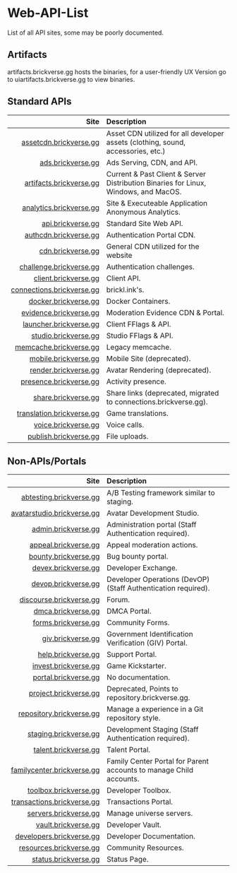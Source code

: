 # Web-API-List
List of all API sites, some may be poorly documented.

## Artifacts
artifacts.brickverse.gg hosts the binaries, for a user-friendly UX Version go to uiartifacts.brickverse.gg to view binaries.

## Standard APIs
| Site | Description |
| -: | :- |
| [assetcdn.brickverse.gg](https://assetcdn.brickverse.gg/) | Asset CDN utilized for all developer assets (clothing, sound, accessories, etc.)  |
| [ads.brickverse.gg](https://ads.brickverse.gg/docs) | Ads Serving, CDN, and API. |
| [artifacts.brickverse.gg](https://artifacts.brickverse.gg/docs) | Current & Past Client & Server Distribution Binaries for Linux, Windows, and MacOS. |
| [analytics.brickverse.gg](https://analytics.brickverse.gg/docs) | Site & Executeable Application Anonymous Analytics. |
| [api.brickverse.gg](https://api.brickverse.gg/docs) | Standard Site Web API. |
| [authcdn.brickverse.gg](https://authcdn.brickverse.gg/docs) | Authentication Portal CDN. |
| [cdn.brickverse.gg](https://cdn.brickverse.gg/docs) | General CDN utilized for the website |
| [challenge.brickverse.gg](https://challenge.brickverse.gg/docs) | Authentication challenges. |
| [client.brickverse.gg](https://artifacts.brickverse.gg/docs) | Client API. |
| [connections.brickverse.gg](https://connections.brickverse.gg/docs) | brickl.ink's. |
| [docker.brickverse.gg](https://www.docker.com) | Docker Containers.
| [evidence.brickverse.gg](https://evidence.brickverse.gg/) | Moderation Evidence CDN & Portal. |
| [launcher.brickverse.gg](https://launcher.brickverse.gg/docs) | Client FFlags & API. |
| [studio.brickverse.gg](https://studio.brickverse.gg) | Studio FFlags & API. |
| [memcache.brickverse.gg](https://memcache.brickverse.gg/) | Legacy memcache. |
| [mobile.brickverse.gg](https://mobile.brickverse.gg) | Mobile Site (deprecated). |
| [render.brickverse.gg](https://render.brickverse.gg/docs) | Avatar Rendering (deprecated). |
| [presence.brickverse.gg](https://presence.brickverse.gg/docs) | Activity presence. |
| [share.brickverse.gg](https://share.brickverse.gg/docs) | Share links (deprecated, migrated to connections.brickverse.gg). |
| [translation.brickverse.gg](https://translation.brickverse.gg/docs) | Game translations. |
| [voice.brickverse.gg](https://voice.brickverse.gg/docs) | Voice calls. |
| [publish.brickverse.gg](https://publish.brickverse.gg/docs) | File uploads. |

## Non-APIs/Portals
| Site | Description |
| -: | :- |
| [abtesting.brickverse.gg](https://abtesting.brickverse.gg/) | A/B Testing framework similar to staging. |
| [avatarstudio.brickverse.gg](https://avatarstudio.brickverse.gg/index.html) | Avatar Development Studio. |
| [admin.brickverse.gg](https://admin.brickverse.gg/docs) | Administration portal (Staff Authentication required). |
| [appeal.brickverse.gg](https://appeal.brickverse.gg/docs) | Appeal moderation actions. |
| [bounty.brickverse.gg](https://bounty.brickverse.gg/) | Bug bounty portal. |
| [devex.brickverse.gg](https://devex.brickverse.gg/) | Developer Exchange. |
| [devop.brickverse.gg](https://devop.brickverse.gg/) | Developer Operations (DevOP) (Staff Authentication required). |
| [discourse.brickverse.gg](https://discourse.brickverse.gg/) | Forum. |
| [dmca.brickverse.gg](https://dmca.brickverse.gg/) | DMCA Portal. |
| [forms.brickverse.gg](https://forms.brickverse.gg/docs) | Community Forms. |
| [giv.brickverse.gg](https://giv.brickverse.gg) | Government Identification Verification (GIV) Portal. |
| [help.brickverse.gg](https://help.brickverse.gg) | Support Portal. |
| [invest.brickverse.gg](https://invest.brickverse.gg/) | Game Kickstarter. |
| [portal.brickverse.gg](https://portal.brickverse.gg/) | No documentation. |
| [project.brickverse.gg](https://project.brickverse.gg/) | Deprecated, Points to repository.brickverse.gg. |
| [repository.brickverse.gg](https://repository.brickverse.gg/) | Manage a experience in a Git repository style. |
| [staging.brickverse.gg](https://staging.brickverse.gg/) | Development Staging (Staff Authentication required). |
| [talent.brickverse.gg](https://talent.brickverse.gg/) | Talent Portal. |
| [familycenter.brickverse.gg](https://familycenter.brickverse.gg/) | Family Center Portal for Parent accounts to manage Child accounts. |
| [toolbox.brickverse.gg](https://toolbox.brickverse.gg/) | Developer Toolbox. |
| [transactions.brickverse.gg](https://transactions.brickverse.gg/) | Transactions Portal. |
| [servers.brickverse.gg](https://servers.brickverse.gg/) | Manage universe servers. |
| [vault.brickverse.gg](https://vault.brickverse.gg/) | Developer Vault. |
| [developers.brickverse.gg](https://developers.brickverse.gg/) | Developer Documentation. |
| [resources.brickverse.gg](https://resources.brickverse.gg/) | Community Resources. |
| [status.brickverse.gg](https://status.brickverse.gg/) | Status Page. |

